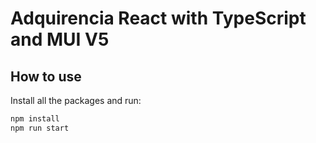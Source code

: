 # Adquirencia React with TypeScript and MUI V5

## How to use


<!-- #default-branch-switch -->

Install all the packages and run:

```sh
npm install
npm run start
```
